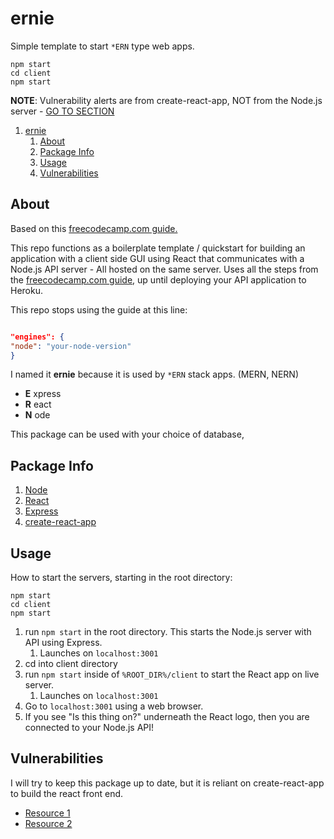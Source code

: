 # ernie

Simple template to start `*ERN` type web apps.

```console
npm start
cd client
npm start
```

__NOTE__: Vulnerability alerts are from create-react-app, NOT from the Node.js server - [GO TO SECTION](#vulnerabilities)

1. [ernie](#ernie)
   1. [About](#about)
   2. [Package Info](#package-info)
   3. [Usage](#usage)
   4. [Vulnerabilities](#vulnerabilities)

## About

Based on this [freecodecamp.com guide.](https://www.freecodecamp.org/news/how-to-create-a-react-app-with-a-node-backend-the-complete-guide/)

This repo functions as a boilerplate template / quickstart for building an application with a client side GUI using React that communicates with a Node.js API server - All hosted on the same server. Uses all the steps from the [freecodecamp.com guide](https://www.freecodecamp.org/news/how-to-create-a-react-app-with-a-node-backend-the-complete-guide/), up until deploying your API application to Heroku.

This repo stops using the guide at this line:

```json

"engines": {
"node": "your-node-version"
}
```

I named it __ernie__ because it is used by `*ERN` stack apps. 
(MERN, NERN)

- __E__ xpress
- __R__ eact
- __N__ ode

This package can be used with your choice of database, 

## Package Info

1. [Node](https://nodejs.org/en/)
2. [React](https://reactjs.org/)
3. [Express](https://expressjs.com/)
4. [create-react-app](https://create-react-app.dev/)

## Usage

How to start the servers, starting in the root directory:

```console
npm start
cd client
npm start
```


1. run `npm start` in the root directory. This starts the Node.js server with API using Express.
   1. Launches on `localhost:3001`
2. cd into client directory
3. run `npm start` inside of `%ROOT_DIR%/client` to start the React app on live server.
   1. Launches on `localhost:3001`
4. Go to `localhost:3001` using a web browser.
5. If you see "Is this thing on?" underneath the React logo, then you are connected to your Node.js API!

## Vulnerabilities

I will try to keep this package up to date, but it is reliant on create-react-app to build the react front end.
- [Resource 1](https://github.com/facebook/create-react-app/issues/11174)
- [Resource 2](https://github.com/facebook/create-react-app/issues/10929)

